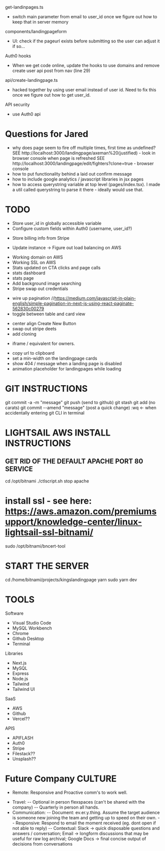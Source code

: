 get-landinpages.ts
- switch main parameter from email to user_id once we figure out how to keep that in server memory

components/landingpageform
- UI: check if the pageurl exists before submitting so the user can adjust it if so...

Auth0 hooks
- When we get code online, update the hooks to use domains and remove create user api post from nav (line 29)

api/create-landingpage.ts
- hacked together by using user email instead of user id. Need to fix this once we figure out how to get user_id.

API security
- use Auth0 api

Questions for Jared
===================
* why does page seem to fire off multiple times, first time as undefined? 
    SEE http://localhost:3000/landingpage/axeman%20(justified) - look in browser console when page is refreshed
    SEE http://localhost:3000/landingpage/edit/fighters?clone=true - browser console
* how to put functionality behind a laid out confirm message
* how to include google analytics / javascript libraries in jsx pages
* how to access querystring variable at top level (pages/index.tsx). I made a util called querystring to parse it there - ideally would use that.

TODO
================
* Store user_id in globally accessible variable
* Configure custom fields within Auth0 (username, user_id?) 
- Store billing info from Stripe
* Update instance -> Figure out load balancing on AWS
- Working domain on AWS
- Working SSL on AWS
- Stats updated on CTA clicks and page calls
- stats dashboard
- stats page
- Add background image searching
- Stripe swap out credentials
* wire up pagination //https://medium.com/javascript-in-plain-english/simple-pagination-in-next-js-using-react-paginate-562830c00279
* toggle between table and card view
- center align Create New Button
- swap out stripe deets
- add cloning
* iframe / equivalent for owners.
- copy url to clipboard
- set a min-width on the landingpage cards
- show 404 / message when a landing page is disabled
- animation placeholder for landingpages while loading


GIT INSTRUCTIONS
================
git commit -a -m "message"
git push (send to github)
git stash
git add <filedirectory> (no carats)
git commit --amend "message" (post a quick change)
:wq <- when accidentally entering git CLI in terminal

LIGHTSAIL AWS INSTALL INSTRUCTIONS
===============
## GET RID OF THE DEFAULT APACHE PORT 80 SERVICE
cd /opt/bitnami
./ctlscript.sh stop apache
# install ssl - see here: https://aws.amazon.com/premiumsupport/knowledge-center/linux-lightsail-ssl-bitnami/
sudo /opt/bitnami/bncert-tool
# START THE SERVER
cd /home/bitnami/projects/kingslandingpage
yarn
sudo yarn dev


TOOLS
===============
Software
- Visual Studio Code
- MySQL Workbench
- Chrome
- Github Desktop
- Terminal

Libraries
- Next.js
- MySQL
- Express
- Node.js
- Tailwind
- Tailwind UI

SaaS
- AWS
- Github
- Vercel??

APIS
- APIFLASH
- Auth0
- Stripe
- Filestack??
- Unsplash??


Future Company CULTURE
=======
* Remote: Responsive and Proactive comm's to work well.
- Travel:
-- Optional in person flexspaces (can't be shared with the company)
-- Quarterly in person all hands.
- Communication:
-- Document: ev.er.y.thing. Assume the target audience is someone new joining the team and getting up to speed on their own.
-- Responsive: Respond to email the moment received (eg. dont open if not able to reply)
-- Contextual: Slack -> quick disposable questions and answers / conversation; Email -> longform discussions that may be useful for raw log archival; Google Docs -> final concise output of decisions from conversations